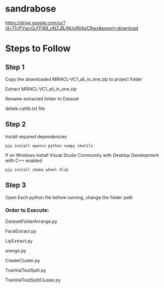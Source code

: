 # sandrabose
https://drive.google.com/uc?id=1TcPVwcGcFFi98_oNZJBJNUnRii4qCRwx&export=download

# Steps to Follow

## Step 1

Copy the downloaded MIRACL-VC1_all_in_one.zip to project folder

Extract MIRACL-VC1_all_in_one.zip

Rename extracted folder to Dataset

delete catlib.txt file

## Step 2

Install required dependencies

```
pip install opencv-python numpy imutils
```

If on Windows install Visual Studio Community with Desktop Development with C++ enabled

```
pip install cmake wheel dlib
```

## Step 3 

Open Each python file before running, change the folder path

### Order to Execute:

DatasetFolderArrange.py

FaceExtract.py

LipExtract.py

arenge.py

CreateCluster.py

TrainValTestSplit.py

TrainValTestSplitCluster.py
